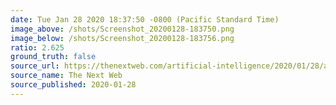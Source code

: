 ```yaml
---
date: Tue Jan 28 2020 18:37:50 -0800 (Pacific Standard Time)
image_above: /shots/Screenshot_20200128-183750.png
image_below: /shots/Screenshot_20200128-183756.png
ratio: 2.625
ground_truth: false
source_url: https://thenextweb.com/artificial-intelligence/2020/01/28/amazon-engineer-ring-should-be-shut-down-immediately-and-not-brought-back/
source_name: The Next Web
source_published: 2020-01-28
---
```

